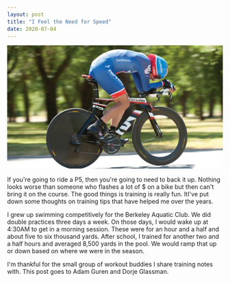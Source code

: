 ```yaml
---
layout: post
title: "I Feel the Need for Speed"
date: 2020-07-04
---
```

<p><img src="static/img/cervelo.jpg" width="650"></p>
						
<p>
If you're going to ride a P5, then you're going to need to back it up.  Nothing looks worse
than someone who flashes a lot of $ on a bike but then can't bring it on the course.  The good things is training is really fun.  ItI've put down
some thoughts on training tips that have helped me over the years.  
 </p>

<p>I grew up swimming competitively for the Berkeley Aquatic Club.  We did double practices three days a week.  On those days, I would wake up at 4:30AM to get in a morning session.  These were for an hour and a half and about five to six thousand yards.  After school, I trained for another two and a half hours and averaged 8,500 yards in the pool.  We would ramp that up or down based on where we were in the season.  
		</p>
		<p>I'm thankful for the small group of workout buddies I share training notes with.  This post goes to
			Adam Guren and Dorje Glassman.
		</p>

